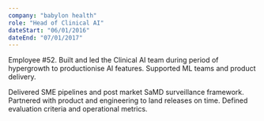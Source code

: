 ```yaml
---
company: "babylon health"
role: "Head of Clinical AI"
dateStart: "06/01/2016"
dateEnd: "07/01/2017"
---
```


Employee #52. Built and led the Clinical AI team during period of hypergrowth to productionise AI features. Supported ML teams and product delivery.

Delivered SME pipelines and post market SaMD surveillance framework. Partnered with product and engineering to land releases on time. Defined evaluation criteria and operational metrics.
